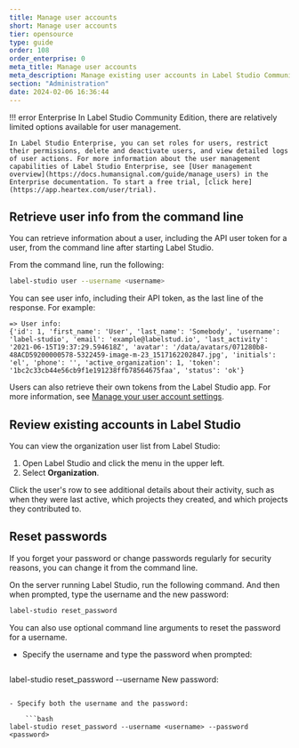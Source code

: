 ```yaml
---
title: Manage user accounts
short: Manage user accounts
tier: opensource
type: guide
order: 108
order_enterprise: 0
meta_title: Manage user accounts
meta_description: Manage existing user accounts in Label Studio Community edition
section: "Administration"
date: 2024-02-06 16:36:44
---
```


!!! error Enterprise
    In Label Studio Community Edition, there are relatively limited options available for user management. 
    
    In Label Studio Enterprise, you can set roles for users, restrict their permissions, delete and deactivate users, and view detailed logs of user actions. For more information about the user management capabilities of Label Studio Enterprise, see [User management overview](https://docs.humansignal.com/guide/manage_users) in the Enterprise documentation. To start a free trial, [click here](https://app.heartex.com/user/trial).  

## Retrieve user info from the command line

You can retrieve information about a user, including the API user token for a user, from the command line after starting Label Studio.

From the command line, run the following:

```bash
label-studio user --username <username>
```

You can see user info, including their API token, as the last line of the response. For example:

```
=> User info:
{'id': 1, 'first_name': 'User', 'last_name': 'Somebody', 'username': 'label-studio', 'email': 'example@labelstud.io', 'last_activity': '2021-06-15T19:37:29.594618Z', 'avatar': '/data/avatars/071280b8-48ACD59200000578-5322459-image-m-23_1517162202847.jpg', 'initials': 'el', 'phone': '', 'active_organization': 1, 'token': '1bc2c33cb44e56cb9f1e191238ffb78564675faa', 'status': 'ok'}
```

Users can also retrieve their own tokens from the Label Studio app. For more information, see [Manage your user account settings](user_account). 


## Review existing accounts in Label Studio

You can view the organization user list from Label Studio:

1. Open Label Studio and click the menu in the upper left. 
2. Select **Organization**. 

Click the user's row to see additional details about their activity, such as when they were last active, which projects they created, and which projects they contributed to. 

## Reset passwords

If you forget your password or change passwords regularly for security reasons, you can change it from the command line.

On the server running Label Studio, run the following command. And then when prompted, type the username and the new password:

```bash
label-studio reset_password
```

You can also use optional command line arguments to reset the password for a username.

- Specify the username and type the password when prompted:

    ```bash
label-studio reset_password --username <username>
New password:
```

- Specify both the username and the password:

    ```bash
label-studio reset_password --username <username> --password <password>
```
